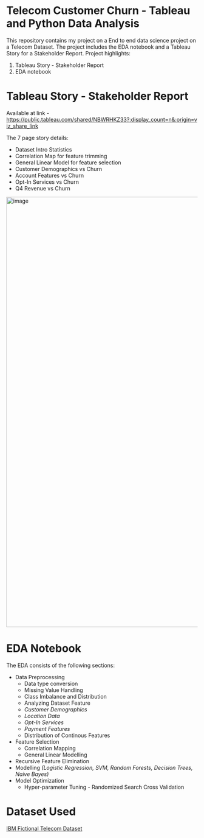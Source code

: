 # Telecom Customer Churn - Tableau and Python Data Analysis
This repository contains my project on a End to end data science project on a Telecom Dataset. The project includes the EDA notebook and a Tableau Story for a Stakeholder Report.
Project highlights:
1. Tableau Story - Stakeholder Report
2. EDA notebook

# Tableau Story - Stakeholder Report
Available at link - https://public.tableau.com/shared/NBWRHKZ33?:display_count=n&:origin=viz_share_link

The 7 page story details:
- Dataset Intro Statistics
- Correlation Map for feature trimming
- General Linear Model for feature selection
- Customer Demographics vs Churn
- Account Features vs Churn
- Opt-In Services vs Churn
- Q4 Revenue vs Churn

<img width="1131" alt="image" src="https://github.com/Gugan0905/Telecom_Customer_Churn_Tableau_Data_Analysis/assets/43416760/6638f90f-5791-44de-b69d-4b75dc2d5f56">

# EDA Notebook

The EDA consists of the following sections:
- Data Preprocessing
  -   Data type conversion
  -   Missing Value Handling
  -   Class Imbalance and Distribution
  -   Analyzing Dataset Feature
    -  _Customer Demographics_
    -  _Location Data_
    -  _Opt-In Services_
    -  _Payment Features_
  -   Distribution of Continous Features
- Feature Selection
  - Correlation Mapping
  - General Linear Modelling
- Recursive Feature Elimination
- Modelling _(Logistic Regression, SVM, Random Forests, Decision Trees, Naive Bayes)_
- Model Optimization
  - Hyper-parameter Tuning - Randomized Search Cross Validation

# Dataset Used
[IBM Fictional Telecom Dataset](https://accelerator.ca.analytics.ibm.com/bi/?perspective=authoring&pathRef=.public_folders%2FIBM%2BAccelerator%2BCatalog%2FContent%2FDAT00148&id=i9710CF25EF75468D95FFFC7D57D45204&objRef=i9710CF25EF75468D95FFFC7D57D45204&action=run&format=HTML&cmPropStr=%7B%22id%22%3A%22i9710CF25EF75468D95FFFC7D57D45204%22%2C%22type%22%3A%22reportView%22%2C%22defaultName%22%3A%22DAT00148%22%2C%22permissions%22%3A%5B%22execute%22%2C%22read%22%2C%22traverse%22%5D%7D)
